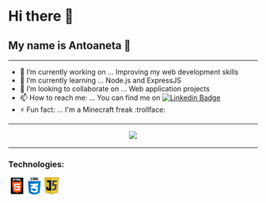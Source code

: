 <h1>Hi there 👋</h1>

<h2>My name is Antoaneta 🙂</h2>

<hr>

- 🔭 I’m currently working on ... Improving my web development skills
- 🌱 I’m currently learning ... Node.js and ExpressJS
- 👯 I’m looking to collaborate on ... Web application projects
- 📫 How to reach me: ... You can find me on [![Linkedin Badge](https://img.shields.io/badge/-Antoaneta-0e76a8?style=flat&labelColor=0e76a8&logo=linkedin&logoColor=white)](https://www.linkedin.com/in/antoanetapetrovayordanova/)
- ⚡ Fun fact: ... I'm a Minecraft freak :trollface:

<hr>

<p align="center"><img src="https://github-readme-stats.vercel.app/api?username=AntoanetaYordanova&theme=onedark"/></p>
 
 <hr>
 
 <h3><b>Technologies:</b></h3>
 
 <!-- <img align="left" alt="htmlIcon" width="35px" src="https://img.icons8.com/color/48/000000/html-5--v1.png"/> -->
 <img  align="left" alt="htmlIcon" width="35px" src="./images/html.jpg"/>
 <!-- <img  align="left" alt="cssIcon" width="35px" src="https://img.icons8.com/color/48/000000/css3.png"/> -->
  <img  align="left" alt="cssIcon" width="35px" src="./images/css.png"/>
 <img  align="left" alt="javascriptIcon" width="35px" src="./images/js.png"/>

